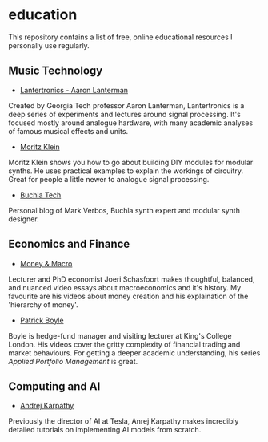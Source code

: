 # education

This repository contains a list of free, online educational resources I personally use regularly.

## Music Technology

* [Lantertronics - Aaron Lanterman](https://www.youtube.com/@Lantertronics)

Created by Georgia Tech professor Aaron Lanterman, Lantertronics is a deep series of experiments and lectures around signal processing. It's focused mostly around analogue hardware, with many academic analyses of famous musical effects and units.

* [Moritz Klein](https://www.youtube.com/@MoritzKlein0)

Moritz Klein shows you how to go about building DIY modules for modular synths. He uses practical examples to explain the workings of circuitry. Great for people a little newer to analogue signal processing.

* [Buchla Tech](https://buchlatech.blogspot.com/)

Personal blog of Mark Verbos, Buchla synth expert and modular synth designer.

## Economics and Finance

* [Money & Macro](https://www.youtube.com/@MoneyMacro)

Lecturer and PhD economist Joeri Schasfoort makes thoughtful, balanced, and nuanced video essays about macroeconomics and it's history. My favourite are his videos about money creation and his explaination of the 'hierarchy of money'.

* [Patrick Boyle](https://www.youtube.com/@PBoyle/videos)

Boyle is hedge-fund manager and visiting lecturer at King's College London. His videos cover the gritty complexity of financial trading and market behaviours. For getting a deeper academic understanding, his series _Applied Portfolio Management_ is great.

## Computing and AI

* [Andrej Karpathy](https://www.youtube.com/@AndrejKarpathy)

Previously the director of AI at Tesla, Anrej Karpathy makes incredibly detailed tutorials on implementing AI models from scratch.
